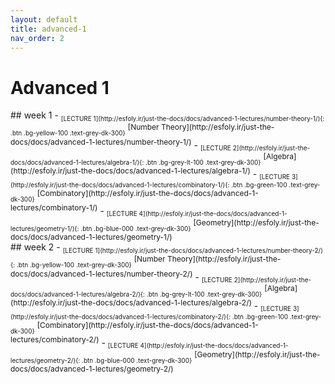 ```yaml
---
layout: default
title: advanced-1
nav_order: 2
---
```

# Advanced 1
<style>
.textt {
  vertical-align: super;
  font-size: 12px;
}
.btnn {
  vertical-align: sub;
  font-size: 10px;
}
</style>
<div class="code-example" markdown="1">
## week 1
- <span class="btnn">[LECTURE 1](http://esfoly.ir/just-the-docs/docs/advanced-1-lectures/number-theory-1/){: .btn .bg-yellow-100 .text-grey-dk-300}</span> <span class="textt">[Number Theory](http://esfoly.ir/just-the-docs/docs/advanced-1-lectures/number-theory-1/)</span>
- <span class="btnn">[LECTURE 2](http://esfoly.ir/just-the-docs/docs/advanced-1-lectures/algebra-1/){: .btn .bg-grey-lt-100 .text-grey-dk-300}</span> <span class="textt">[Algebra](http://esfoly.ir/just-the-docs/docs/advanced-1-lectures/algebra-1/)</span>
- <span class="btnn">[LECTURE 3](http://esfoly.ir/just-the-docs/docs/advanced-1-lectures/combinatory-1/){: .btn .bg-green-100  .text-grey-dk-300}</span> <span class="textt">[Combinatory](http://esfoly.ir/just-the-docs/docs/advanced-1-lectures/combinatory-1/)</span>
- <span class="btnn">[LECTURE 4](http://esfoly.ir/just-the-docs/docs/advanced-1-lectures/geometry-1/){: .btn .bg-blue-000 .text-grey-dk-300}</span> <span class="textt">[Geometry](http://esfoly.ir/just-the-docs/docs/advanced-1-lectures/geometry-1/)</span>
</div>

<div class="code-example" markdown="1">
## week 2
- <span class="btnn">[LECTURE 1](http://esfoly.ir/just-the-docs/docs/advanced-1-lectures/number-theory-2/){: .btn .bg-yellow-100 .text-grey-dk-300}</span> <span class="textt">[Number Theory](http://esfoly.ir/just-the-docs/docs/advanced-1-lectures/number-theory-2/)</span>
- <span class="btnn">[LECTURE 2](http://esfoly.ir/just-the-docs/docs/advanced-1-lectures/algebra-2/){: .btn .bg-grey-lt-100 .text-grey-dk-300}</span> <span class="textt">[Algebra](http://esfoly.ir/just-the-docs/docs/advanced-1-lectures/algebra-2/)</span>
- <span class="btnn">[LECTURE 3](http://esfoly.ir/just-the-docs/docs/advanced-1-lectures/combinatory-2/){: .btn .bg-green-100  .text-grey-dk-300}</span> <span class="textt">[Combinatory](http://esfoly.ir/just-the-docs/docs/advanced-1-lectures/combinatory-2/)</span>
- <span class="btnn">[LECTURE 4](http://esfoly.ir/just-the-docs/docs/advanced-1-lectures/geometry-2/){: .btn .bg-blue-000 .text-grey-dk-300}</span> <span class="textt">[Geometry](http://esfoly.ir/just-the-docs/docs/advanced-1-lectures/geometry-2/)</span>
</div>
